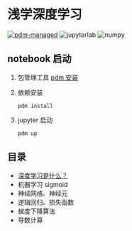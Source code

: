 # 浅学深度学习

[![pdm-managed](https://img.shields.io/badge/pdm-managed-blueviolet)](https://pdm.fming.dev)
![jupyterlab](https://img.shields.io/badge/Jupyterlab-F37626?logo=jupyter&labelColor=grey&logoColor=F37626)
![numpy](https://img.shields.io/badge/Numpy-black?logo=numpy)

## notebook 启动

1. 包管理工具 [pdm 安装](https://github.com/pdm-project/pdm) 
2. 依赖安装
    
    `pdm install`

3. jupyter 启动
    
    `pdm up`

## 目录

- [深度学习是什么？](https://nbviewer.jupyter.org/github/binghuis/shallow-learning/blob/main/src/shallow_learning/notebooks/intro.ipynb)
- 机器学习 sigmoid
- 神经网络、神经元
- 逻辑回归、损失函数
- 梯度下降算法
- 导数计算

